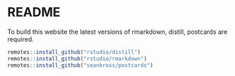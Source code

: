 # README

To build this website the latest versions of rmarkdown, distill, postcards are required.

```r
remotes::install_github("rstudio/distill")
remotes::install_github("rstudio/rmarkdown")
remotes::install_github("seankross/postcards")
```